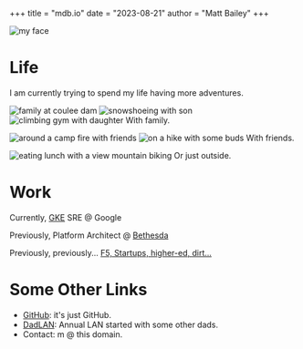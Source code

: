+++
title = "mdb.io"
date = "2023-08-21"
author = "Matt Bailey"
+++

![my face](/images/avi.jpg)

# Life

I am currently trying to spend my life having more adventures.

![family at coulee dam](/images/famatdam.jpg) ![snowshoeing with son](/images/asnowshoe.jpg) ![climbing gym with daughter](/images/mclimb.jpg) With family.

![around a camp fire with friends](/images/campfire.jpg) ![on a hike with some buds](/images/hikefriends.jpg) With friends.

![eating lunch with a view mountain biking](/images/mtb.jpg) Or just outside.

# Work

Currently, [GKE](https://cloud.google.com/kubernetes-engine) SRE @ Google

Previously, Platform Architect @ [Bethesda](https://www.mobygames.com/person/767193/matt-bailey/)

Previously, previously... [F5, Startups, higher-ed, dirt...](https://www.linkedin.com/in/mdbailey/)

# Some Other Links

- [GitHub](https://github.com/mattbailey): it's just GitHub.
- [DadLAN](https://dadlan.com): Annual LAN started with some other dads.
- Contact: m @ this domain.
